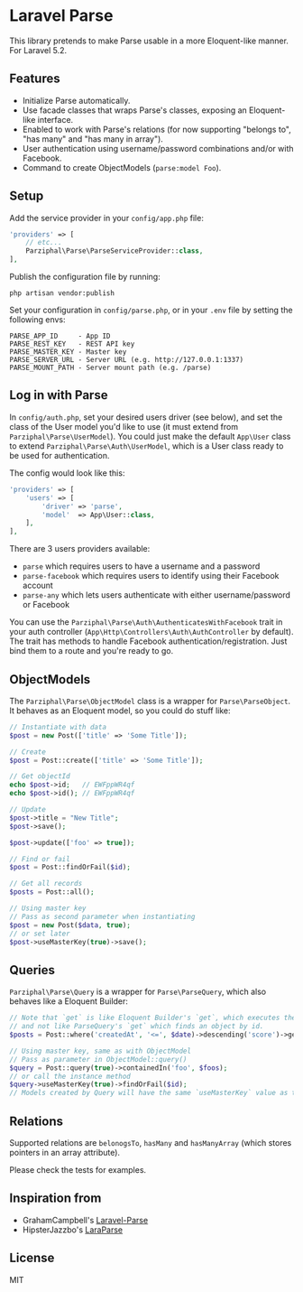 # Laravel Parse

This library pretends to make Parse usable in a more Eloquent-like manner. For Laravel 5.2.

## Features

* Initialize Parse automatically.
* Use facade classes that wraps Parse's classes, exposing an Eloquent-like interface.
* Enabled to work with Parse's relations (for now supporting "belongs to", "has many" and "has many in array").
* User authentication using username/password combinations and/or with Facebook.
* Command to create ObjectModels (`parse:model Foo`).

## Setup

Add the service provider in your `config/app.php` file:

```php
'providers' => [
    // etc...
    Parziphal\Parse\ParseServiceProvider::class,
],
```

Publish the configuration file by running:

    php artisan vendor:publish

Set your configuration in `config/parse.php`, or in your `.env` file by setting the following envs:

    PARSE_APP_ID     - App ID
    PARSE_REST_KEY   - REST API key
    PARSE_MASTER_KEY - Master key
    PARSE_SERVER_URL - Server URL (e.g. http://127.0.0.1:1337)
    PARSE_MOUNT_PATH - Server mount path (e.g. /parse)

## Log in with Parse

In `config/auth.php`, set your desired users driver (see below), and set the class of the User model you'd like to use (it must extend from `Parziphal\Parse\UserModel`). You could just make the default `App\User` class to extend `Parziphal\Parse\Auth\UserModel`, which is a User class ready to be used for authentication.

The config would look like this:

```php
'providers' => [
    'users' => [
        'driver' => 'parse',
        'model'  => App\User::class,
    ],
],
```

There are 3 users providers available:

* `parse` which requires users to have a username and a password
* `parse-facebook` which requires users to identify using their Facebook account
* `parse-any` which lets users authenticate with either username/password or Facebook

You can use the `Parziphal\Parse\Auth\AuthenticatesWithFacebook` trait in your auth controller (`App\Http\Controllers\Auth\AuthController` by default). The trait has methods to handle Facebook authentication/registration. Just bind them to a route and you're ready to go.

## ObjectModels

The `Parziphal\Parse\ObjectModel` class is a wrapper for `Parse\ParseObject`. It behaves as an Eloquent model, so you could do stuff like:

```php
// Instantiate with data
$post = new Post(['title' => 'Some Title']);

// Create
$post = Post::create(['title' => 'Some Title']);

// Get objectId
echo $post->id;   // EWFppWR4qf
echo $post->id(); // EWFppWR4qf

// Update
$post->title = "New Title";
$post->save();

$post->update(['foo' => true]);

// Find or fail
$post = Post::findOrFail($id);

// Get all records
$posts = Post::all();

// Using master key
// Pass as second parameter when instantiating
$post = new Post($data, true);
// or set later
$post->useMasterKey(true)->save();
```

## Queries

`Parziphal\Parse\Query` is a wrapper for `Parse\ParseQuery`, which also behaves like a Eloquent Builder:

```php
// Note that `get` is like Eloquent Builder's `get`, which executes the query,
// and not like ParseQuery's `get` which finds an object by id.
$posts = Post::where('createdAt', '<=', $date)->descending('score')->get();

// Using master key, same as with ObjectModel
// Pass as parameter in ObjectModel::query()
$query = Post::query(true)->containedIn('foo', $foos);
// or call the instance method
$query->useMasterKey(true)->findOrFail($id);
// Models created by Query will have the same `useMasterKey` value as the Query.
```

## Relations

Supported relations are `belonogsTo`, `hasMany` and `hasManyArray` (which stores pointers in an array attribute).

Please check the tests for examples.

## Inspiration from

* GrahamCampbell's [Laravel-Parse](https://github.com/GrahamCampbell/Laravel-Parse/)
* HipsterJazzbo's [LaraParse](https://github.com/HipsterJazzbo/LaraParse)

## License

MIT
